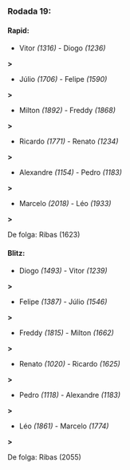 ### Rodada 19:

#### Rapid:

* Vitor *(1316)*     -     Diogo *(1236)*

 **>** 
* Júlio *(1706)*     -     Felipe *(1590)*

 **>** 
* Milton *(1892)*     -     Freddy *(1868)*

 **>** 
* Ricardo *(1771)*     -     Renato *(1234)*

 **>** 
* Alexandre *(1154)*     -     Pedro *(1183)*

 **>** 
* Marcelo *(2018)*     -     Léo *(1933)*

 **>** 

De folga: Ribas (1623)

#### Blitz:

* Diogo *(1493)*     -     Vitor *(1239)*

 **>** 
* Felipe *(1387)*     -     Júlio *(1546)*

 **>** 
* Freddy *(1815)*     -     Milton *(1662)*

 **>** 
* Renato *(1020)*     -     Ricardo *(1625)*

 **>** 
* Pedro *(1118)*     -     Alexandre *(1183)*

 **>** 
* Léo *(1861)*     -     Marcelo *(1774)*

 **>** 

De folga: Ribas (2055)

